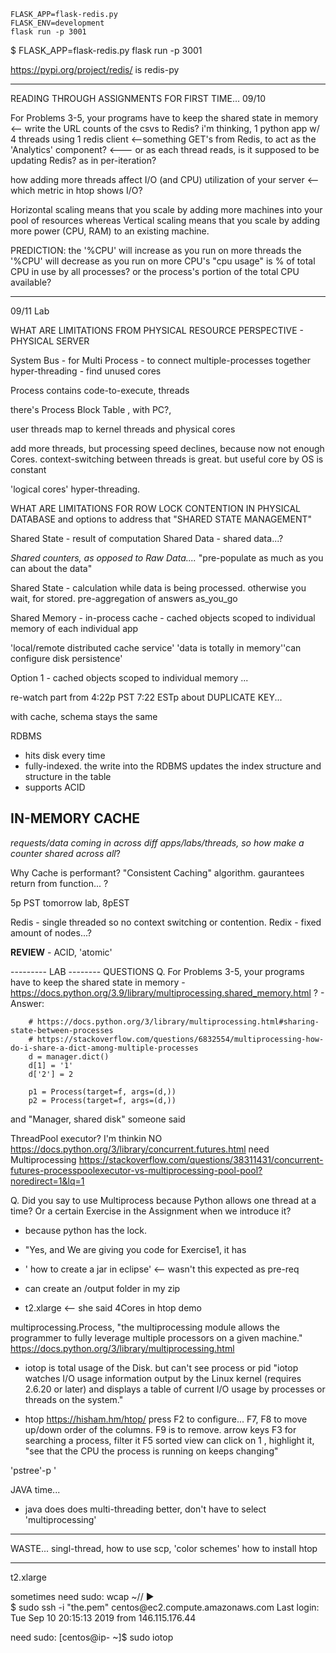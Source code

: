 ```
FLASK_APP=flask-redis.py
FLASK_ENV=development
flask run -p 3001
```

$ FLASK_APP=flask-redis.py flask run -p 3001

https://pypi.org/project/redis/ is redis-py



-----------------------------------------------------------
READING THROUGH ASSIGNMENTS FOR FIRST TIME...
09/10

For Problems 3-5, your programs have to keep the shared state in memory <-- write the URL counts of the csvs to Redis?
i'm thinking, 1 python app w/ 4 threads using 1 redis client <--something GET's from Redis, to act as the 'Analytics' component?
<--- or as each thread reads, is it supposed to be updating Redis? as in per-iteration?
 

how adding more threads affect I/O (and CPU)  utilization of your server <-- which metric in htop shows I/O?

Horizontal scaling means that you scale by adding more machines into your pool of resources whereas Vertical scaling means that you scale by adding more power (CPU, RAM) to an existing machine.


PREDICTION:
the '%CPU' will increase as you run on more threads
the '%CPU' will decrease as you run on more CPU's
"cpu usage" is % of total CPU in use by all processes? or the process's portion of the total CPU available?


-------------------------------------------------------------------------------

09/11 Lab

WHAT ARE LIMITATIONS FROM PHYSICAL RESOURCE PERSPECTIVE - PHYSICAL SERVER

System Bus - for Multi Process - to connect multiple-processes together
hyper-threading - find unused cores


Process contains code-to-execute, threads


there's Process Block Table , with PC?,


user threads map to kernel threads and physical cores


add more threads, but processing speed declines, because now not enough Cores.
context-switching between threads is great. but useful core by OS is constant



'logical cores' hyper-threading.



WHAT ARE LIMITATIONS FOR ROW LOCK CONTENTION IN PHYSICAL DATABASE
and options to address that
"SHARED STATE MANAGEMENT"

Shared State - result of computation
Shared Data - shared data...?


*Shared counters, as opposed to Raw Data....*
"pre-populate as much as you can about the data"


Shared State - calculation while data is being processed. otherwise you wait, for stored. pre-aggregation of answers as_you_go


Shared Memory - in-process cache - cached objects scoped to individual memory of each individual app

'local/remote distributed cache service' 'data is totally in memory''can configure disk persistence'



Option 1 - cached objects scoped to individual memory 
...


re-watch part from 4:22p PST 7:22 ESTp about DUPLICATE KEY...

with cache, schema stays the same


RDBMS
- hits disk every time
- fully-indexed. the write into the RDBMS updates the index structure and structure in the table
- supports ACID


IN-MEMORY CACHE
- 

*requests/data coming in across diff apps/labs/threads, so how make a counter shared across all*?



Why Cache is performant?
"Consistent Caching" algorithm. gaurantees return from function...
?


5p PST tomorrow lab, 8pEST


Redis - single threaded so no context switching or contention.
Redix - fixed amount of nodes...?


**REVIEW** - ACID, 'atomic'




--------- LAB --------
QUESTIONS
Q. For Problems 3-5, your programs have to keep the shared state in memory
    - https://docs.python.org/3.9/library/multiprocessing.shared_memory.html ?
    - Answer:
```
    # https://docs.python.org/3/library/multiprocessing.html#sharing-state-between-processes
    # https://stackoverflow.com/questions/6832554/multiprocessing-how-do-i-share-a-dict-among-multiple-processes
    d = manager.dict()
    d[1] = '1'
    d['2'] = 2

    p1 = Process(target=f, args=(d,))
    p2 = Process(target=f, args=(d,))
```
and "Manager, shared disk" someone said

ThreadPool executor? I'm thinkin NO https://docs.python.org/3/library/concurrent.futures.html need Multiprocessing
https://stackoverflow.com/questions/38311431/concurrent-futures-processpoolexecutor-vs-multiprocessing-pool-pool?noredirect=1&lq=1


Q. Did you say to use Multiprocess because Python allows one thread at a time? Or a certain Exercise in the Assignment when we introduce it?
- because python has the lock.
- "Yes, and We are giving you code for Exercise1, it has 
- ' how to create a jar in eclipse' <-- wasn't this expected as pre-req


- can create an /output folder in my zip
- t2.xlarge <-- she said 4Cores in htop demo


multiprocessing.Process,
"the multiprocessing module allows the programmer to fully leverage multiple processors on a given machine."
https://docs.python.org/3/library/multiprocessing.html

- iotop is total usage of the Disk. but can't see process or pid
"iotop watches I/O usage information output by the Linux kernel (requires 2.6.20 or later) and displays a table of current I/O usage by processes or threads on the system."

- htop 
https://hisham.hm/htop/
press F2 to configure... F7, F8 to move up/down order of the columns. F9 is to remove. arrow keys
F3 for searching a process, filter it
F5 sorted view
can click on 1 , highlight it, "see that the CPU the process is running on keeps changing"



'pstree'-p <pid>'



JAVA time...
- java does does multi-threading better, don't have to select 'multiprocessing'








------------------------------------------------------------------------------
WASTE...
singl-thread, how to use scp,
'color schemes'
how to install htop






-------
t2.xlarge

sometimes need sudo:
 wcap  ~/<some>/<where> ▶  
 $ sudo ssh -i "the.pem" centos@ec2<params>.compute.amazonaws.com
Last login: Tue Sep 10 20:15:13 2019 from 146.115.176.44


need sudo:
[centos@ip-<IPv4> ~]$ sudo iotop
